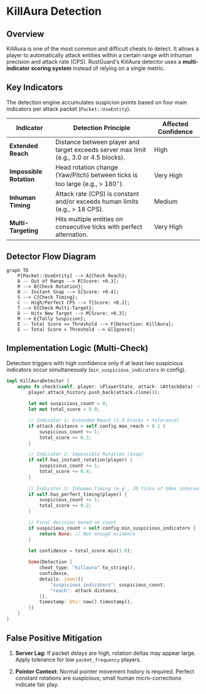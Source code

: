 # KillAura Detection

## Overview

KillAura is one of the most common and difficult cheats to detect. It allows a player to automatically attack entities within a certain range with inhuman precision and attack rate (CPS). RustGuard's KillAura detector uses a **multi-indicator scoring system** instead of relying on a single metric.

## Key Indicators

The detection engine accumulates suspicion points based on four main indicators per attack packet (`Packet::UseEntity`).

|Indicator|Detection Principle|Affected Confidence|
|---|---|---|
|**Extended Reach**|Distance between player and target exceeds server max limit (e.g., 3.0 or 4.5 blocks).|High|
|**Impossible Rotation**|Head rotation change (Yaw/Pitch) between ticks is too large (e.g., > $180^\circ$).|Very High|
|**Inhuman Timing**|Attack rate (CPS) is constant and/or exceeds human limits (e.g., > 18 CPS).|Medium|
|**Multi-Targeting**|Hits multiple entities on consecutive ticks with perfect alternation.|Very High|

## Detector Flow Diagram

```mermaid
graph TD
    P[Packet::UseEntity] --> A{Check Reach};
    A -- Out of Range --> R[Score: +0.3];
    R --> B{Check Rotation};
    B -- Instant Snap --> S[Score: +0.4];
    S --> C{Check Timing};
    C -- High/Perfect CPS --> T[Score: +0.2];
    T --> D{Check Multi-Target};
    D -- Hits New Target --> M[Score: +0.3];
    M --> E{Tally Suspicion};
    E -- Total Score >= Threshold --> F[Detection: KillAura];
    E -- Total Score < Threshold --> G[Ignore];
```

## Implementation Logic (Multi-Check)

Detection triggers with high confidence only if at least two suspicious indicators occur simultaneously (`min_suspicious_indicators` in config).

```rust
impl KillAuraDetector {
    async fn check(&self, player: &PlayerState, attack: &AttackData) -> Option<Detection> {
        player.attack_history.push_back(attack.clone());
        
        let mut suspicious_count = 0;
        let mut total_score = 0.0;

        // Indicator 1: Extended Reach (3.0 blocks + tolerance)
        if attack.distance > self.config.max_reach + 0.1 {
            suspicious_count += 1;
            total_score += 0.3;
        }

        // Indicator 2: Impossible Rotation (Snap)
        if self.has_instant_rotation(player) {
            suspicious_count += 1;
            total_score += 0.4;
        }
        
        // Indicator 3: Inhuman Timing (e.g., 20 ticks of 50ms intervals)
        if self.has_perfect_timing(player) {
            suspicious_count += 1;
            total_score += 0.2;
        }

        // Final decision based on count
        if suspicious_count < self.config.min_suspicious_indicators {
            return None; // Not enough evidence
        }
        
        let confidence = total_score.min(1.0);

        Some(Detection {
            cheat_type: "killaura".to_string(),
            confidence,
            details: json!({
                "suspicious_indicators": suspicious_count,
                "reach": attack.distance,
            }),
            timestamp: Utc::now().timestamp(),
        })
    }
}
```

## False Positive Mitigation

1. **Server Lag:** If packet delays are high, rotation deltas may appear large. Apply tolerance for low `packet_frequency` players.
    
2. **Pointer Context:** Normal pointer movement history is required. Perfect constant rotations are suspicious; small human micro-corrections indicate fair play.
